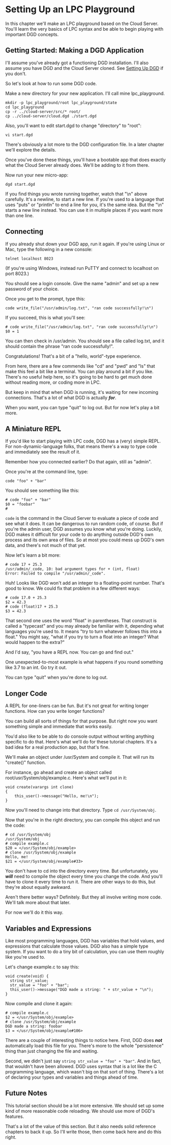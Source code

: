 # Setting Up an LPC Playground

In this chapter we'll make an LPC playground based on the Cloud Server. You'll learn the very basics of LPC syntax and be able to begin playing with important DGD concepts.

## Getting Started: Making a DGD Application

I'll assume you've already got a functioning DGD installation. I'll also assume you have DGD and the Cloud Server cloned. See [Setting Up DGD](03_SettingUpDGD.md) if you don't.

So let's look at how to run some DGD code.

Make a new directory for your new application. I'll call mine lpc_playground.

    mkdir -p lpc_playground/root lpc_playground/state
    cd lpc_playground
    cp -r ../cloud-server/src/* root/
    cp ../cloud-server/cloud.dgd ./start.dgd

Also, you'll want to edit start.dgd to change "directory" to "root":

    vi start.dgd

There's obviously a lot more to the DGD configuration file. In a later chapter we'll explore the details.

Once you've done these things, you'll have a bootable app that does exactly what the Cloud Server already does. We'll be adding to it from there.

Now run your new micro-app:

    dgd start.dgd

If you find things you wrote running together, watch that "\\n" above carefully. It's a newline, to start a new line. If you're used to a language that uses "puts" or "println" to end a line for you, it's the same idea. But the "\\n" starts a new line instead. You can use it in multiple places if you want more than one line.

## Connecting

If you already shut down your DGD app, run it again. If you're using Linux or Mac, type the following in a new console:

    telnet localhost 8023

(If you're using Windows, instead run PuTTY and connect to localhost on port 8023.)

You should see a login console. Give the name "admin" and set up a new password of your choice.

Once you get to the prompt, type this:

    code write_file("/usr/admin/log.txt", "ran code successfully!\n")

If you succeed, this is what you'll see:

```
# code write_file("/usr/admin/log.txt", "ran code successfully!\n")
$0 = 1
```

You can then check in /usr/admin. You should see a file called log.txt, and it should contain the phrase "ran code successfully!".

Congratulations! That's a bit of a "hello, world"-type experience.

From here, there are a few commends like "cd" and "pwd" and "ls" that make this feel a bit like a terminal. You can play around a bit if you like. There's no useful help here, so it's going to be hard to get much done without reading more, or coding more in LPC.

But keep in mind that when DGD is running, it's waiting for new incoming connections. That's a lot of what DGD is actually ***for***.

When you want, you can type "quit" to log out. But for now let's play a bit more.

## A Miniature REPL

If you'd like to start playing with LPC code, DGD has a (very) simple REPL. For non-dynamic-language folks, that means there's a way to type code and immediately see the result of it.

Remember how you connected earlier? Do that again, still as "admin".

Once you're at the command line, type:

    code "foo" + "bar"

You should see something like this:

```
# code "foo" + "bar"
$0 = "foobar"
#
```

`code` is the command in the Cloud Server to evaluate a piece of code and see what it does. It can be dangerous to run random code, of course. But if you're the admin user, DGD assumes you know what you're doing. Luckily, DGD makes it difficult for your code to do anything outside DGD's own process and its own area of files. So at most you could mess up DGD's own data, and there's not much of that yet.

Now let's learn a bit more:

```
# code 17 + 25.3
/usr/admin/_code, 10: bad argument types for + (int, float)
Error: Failed to compile "/usr/admin/_code".
```

Huh! Looks like DGD won't add an integer to a floating-point number. That's good to know. We could fix that problem in a few different ways:

```
# code 17.0 + 25.3
$2 = 42.3
# code (float)17 + 25.3
$3 = 42.3
```

That second one uses the word "float" in parentheses. That construct is called a "typecast" and you may already be familiar with it, depending what languages you're used to. It means "try to turn whatever follows this into a float." You might say, "what if you try to turn a float into an integer? What would happen to the extra?"

And I'd say, "you have a REPL now. You can go and find out."

One unexpected-to-most example is what happens if you round something like 3.7 to an int. Go try it out.

You can type "quit" when you're done to log out.

## Longer Code

A REPL for one-liners can be fun. But it's not great for writing longer functions. How can you write longer functions?

You can build all sorts of things for that purpose. But right now you want something simple and immediate that works easily.

You'd also like to be able to do console output without writing anything specific to do that. Here's what we'll do for these tutorial chapters. It's a bad idea for a real production app, but that's fine.

We'll make an object under /usr/System and compile it. That will run its "create()" function.

For instance, go ahead and create an object called root/usr/System/obj/example.c. Here's what we'll put in it:

```
void create(varargs int clone)
{
    this_user()->message("Hello, me!\n");
}
```

Now you'll need to change into that directory. Type `cd /usr/System/obj`.

Now that you're in the right directory, you can compile this object and run the code:

```
# cd /usr/System/obj
/usr/System/obj
# compile example.c
$20 = </usr/System/obj/example>
# clone /usr/System/obj/example
Hello, me!
$21 = </usr/System/obj/example#33>
```

You don't have to cd into the directory every time. But unfortunately, you ***will*** need to compile the object every time you change the code. And you'll have to clone it every time to run it. There are other ways to do this, but they're about equally awkward.

Aren't there better ways? Definitely. But they all involve writing more code. We'll talk more about that later.

For now we'll do it this way.

## Variables and Expressions

Like most programming languages, DGD has variables that hold values, and expressions that calculate those values. DGD also has a simple type system. If you want to do a tiny bit of calculation, you can use them roughly like you're used to.

Let's change example.c to say this:

```
void create(void) {
  string str_value;
  str_value = "foo" + "bar";
  this_user()->message("DGD made a string: " + str_value + "\n");
}
```

Now compile and clone it again:

```
# compile example.c
$2 = </usr/System/obj/example>
# clone /usr/System/obj/example
DGD made a string: foobar
$3 = </usr/System/obj/example#106>
```

There are a couple of interesting things to notice here. First, DGD does ***not*** automatically load this file for you. There's more to the whole "persistence" thing than just changing the file and waiting.

Second, we didn't just say `string str_value = "foo" + "bar"`. And in fact, that wouldn't have been allowed. DGD uses syntax that is a lot like the C programming language, which wasn't big on that sort of thing. There's a lot of declaring your types and variables and things ahead of time.

## Future Notes

This tutorial section should be a lot more extensive. We should set up some kind of more reasonable code reloading. We should use more of DGD's features.

That's a lot of the value of this section. But it also needs solid reference chapters to back it up. So I'll write those, then come back here and do this right.
